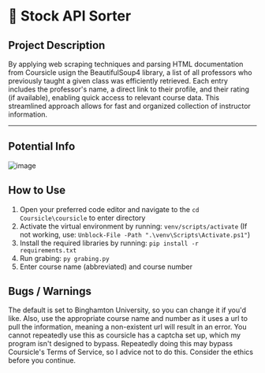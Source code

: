 # 🎒 Stock API Sorter

## Project Description

By applying web scraping techniques and parsing HTML documentation from Coursicle usign the BeautifulSoup4 library, a list of all professors who previously taught a given class was efficiently retrieved. Each entry includes the professor's name, a direct link to their profile, and their rating (if available), enabling quick access to relevant course data. This streamlined approach allows for fast and organized collection of instructor information.
***    

## Potential Info

![image](https://github.com/user-attachments/assets/eeee9b19-54d5-42bc-8e00-976d3a811edc)

## How to Use

1. Open your preferred code editor and navigate to the `cd Coursicle\coursicle` to enter directory
2. Activate the virtual environment by running: `venv/scripts/activate` (If not working, use: `Unblock-File -Path ".\venv\Scripts\Activate.ps1"`)
3. Install the required libraries by running: `pip install -r requirements.txt`
4. Run grabing: `py grabing.py`
5. Enter course name (abbreviated) and course number

## Bugs / Warnings

The default is set to Binghamton University, so you can change it if you'd like. Also, use the appropriate course name and number as it uses a url to pull the information, meaning a non-existent url will result in an error. You cannot repeatedly use this as coursicle has a captcha set up, which my program isn't designed to bypass. Repeatedly doing this may bypass Coursicle's Terms of Service, so I advice not to do this. Consider the ethics before you continue. 
